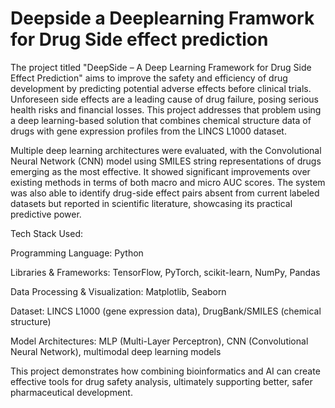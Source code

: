 # Deepside a Deeplearning Framwork for Drug Side effect prediction
The project titled "DeepSide – A Deep Learning Framework for Drug Side Effect Prediction" aims to improve the safety and efficiency of drug development by predicting potential adverse effects before clinical trials. Unforeseen side effects are a leading cause of drug failure, posing serious health risks and financial losses. This project addresses that problem using a deep learning-based solution that combines chemical structure data of drugs with gene expression profiles from the LINCS L1000 dataset.

Multiple deep learning architectures were evaluated, with the Convolutional Neural Network (CNN) model using SMILES string representations of drugs emerging as the most effective. It showed significant improvements over existing methods in terms of both macro and micro AUC scores. The system was also able to identify drug-side effect pairs absent from current labeled datasets but reported in scientific literature, showcasing its practical predictive power.

Tech Stack Used:

Programming Language: Python

Libraries & Frameworks: TensorFlow, PyTorch, scikit-learn, NumPy, Pandas

Data Processing & Visualization: Matplotlib, Seaborn

Dataset: LINCS L1000 (gene expression data), DrugBank/SMILES (chemical structure)

Model Architectures: MLP (Multi-Layer Perceptron), CNN (Convolutional Neural Network), multimodal deep learning models

This project demonstrates how combining bioinformatics and AI can create effective tools for drug safety analysis, ultimately supporting better, safer pharmaceutical development.

